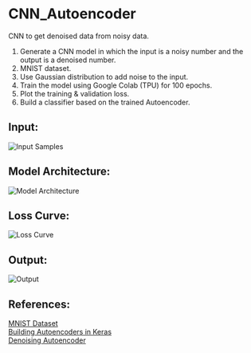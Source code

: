 # CNN_Autoencoder
CNN to get denoised data from noisy data.

1. Generate a CNN model in which the input is a noisy number and the output is a denoised number. 
2. MNIST dataset. 
3. Use Gaussian distribution to add noise to the input. 
4. Train the model using Google Colab (TPU) for 100 epochs.
5. Plot the training & validation loss. 
6. Build a classifier based on the trained Autoencoder. 

## Input:
![Input Samples](https://github.com/Batserine/CNN_Autoencoder/blob/master/Screenshot%20from%202020-02-22%2015-51-50.png)
## Model Architecture:
![Model Architecture](https://github.com/Batserine/CNN_Autoencoder/blob/master/Screenshot%20from%202020-02-22%2015-52-04.png)
## Loss Curve:
![Loss Curve](https://github.com/Batserine/CNN_Autoencoder/blob/master/Screenshot%20from%202020-02-22%2015-52-04.png)
## Output:
![Output](https://github.com/Batserine/CNN_Autoencoder/blob/master/Screenshot%20from%202020-02-22%2015-52-33.png)

## References:
[MNIST Dataset](http://yann.lecun.com/exdb/mnist/)<br/>
[Building Autoencoders in Keras](https://blog.keras.io/building-autoencoders-in-keras.html)<br/>
[Denoising Autoencoder](http://dkopczyk.quantee.co.uk/dae-part1/)<br/>
